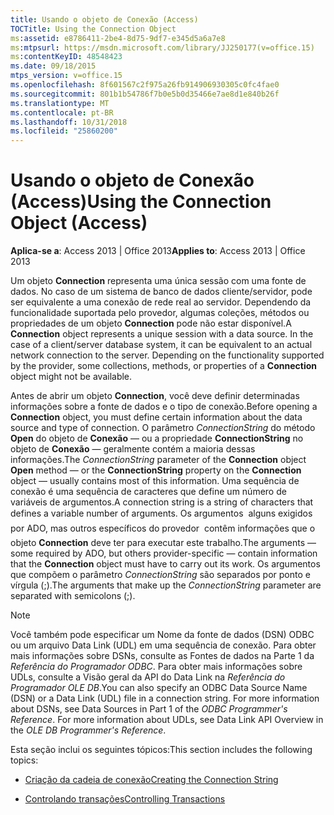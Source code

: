 ```yaml
---
title: Usando o objeto de Conexão (Access)
TOCTitle: Using the Connection Object
ms:assetid: e8786411-2be4-8d75-9df7-e345d5a6a7e8
ms:mtpsurl: https://msdn.microsoft.com/library/JJ250177(v=office.15)
ms:contentKeyID: 48548423
ms.date: 09/18/2015
mtps_version: v=office.15
ms.openlocfilehash: 8f601567c2f975a26fb914906930305c0fc4fae0
ms.sourcegitcommit: 801b1b54786f7b0e5b0d35466e7ae8d1e840b26f
ms.translationtype: MT
ms.contentlocale: pt-BR
ms.lasthandoff: 10/31/2018
ms.locfileid: "25860200"
---
```

# <a name="using-the-connection-object-access"></a><span data-ttu-id="25415-102">Usando o objeto de Conexão (Access)</span><span class="sxs-lookup"><span data-stu-id="25415-102">Using the Connection Object (Access)</span></span>


<span data-ttu-id="25415-103">**Aplica-se a**: Access 2013 | Office 2013</span><span class="sxs-lookup"><span data-stu-id="25415-103">**Applies to**: Access 2013 | Office 2013</span></span>

<span data-ttu-id="25415-p101">Um objeto **Connection** representa uma única sessão com uma fonte de dados. No caso de um sistema de banco de dados cliente/servidor, pode ser equivalente a uma conexão de rede real ao servidor. Dependendo da funcionalidade suportada pelo provedor, algumas coleções, métodos ou propriedades de um objeto **Connection** pode não estar disponível.</span><span class="sxs-lookup"><span data-stu-id="25415-p101">A **Connection** object represents a unique session with a data source. In the case of a client/server database system, it can be equivalent to an actual network connection to the server. Depending on the functionality supported by the provider, some collections, methods, or properties of a **Connection** object might not be available.</span></span>

<span data-ttu-id="25415-107">Antes de abrir um objeto **Connection**, você deve definir determinadas informações sobre a fonte de dados e o tipo de conexão.</span><span class="sxs-lookup"><span data-stu-id="25415-107">Before opening a **Connection** object, you must define certain information about the data source and type of connection.</span></span> <span data-ttu-id="25415-108">O parâmetro *ConnectionString* do método **Open** do objeto de **Conexão** — ou a propriedade **ConnectionString** no objeto de **Conexão** — geralmente contém a maioria dessas informações.</span><span class="sxs-lookup"><span data-stu-id="25415-108">The *ConnectionString* parameter of the **Connection** object **Open** method — or the **ConnectionString** property on the **Connection** object — usually contains most of this information.</span></span> <span data-ttu-id="25415-109">Uma sequência de conexão é uma sequência de caracteres que define um número de variáveis de argumentos.</span><span class="sxs-lookup"><span data-stu-id="25415-109">A connection string is a string of characters that defines a variable number of arguments.</span></span> <span data-ttu-id="25415-110">Os argumentos  alguns exigidos por ADO, mas outros específicos do provedor  contêm informações que o objeto **Connection** deve ter para executar este trabalho.</span><span class="sxs-lookup"><span data-stu-id="25415-110">The arguments — some required by ADO, but others provider-specific — contain information that the **Connection** object must have to carry out its work.</span></span> <span data-ttu-id="25415-111">Os argumentos que compõem o parâmetro *ConnectionString* são separados por ponto e vírgula (;).</span><span class="sxs-lookup"><span data-stu-id="25415-111">The arguments that make up the *ConnectionString* parameter are separated with semicolons (;).</span></span>

> [!NOTE]
> <span data-ttu-id="25415-p103">Você também pode especificar um Nome da fonte de dados (DSN) ODBC ou um arquivo Data Link (UDL) em uma sequência de conexão. Para obter mais informações sobre DSNs, consulte as Fontes de dados na Parte 1 da *Referência do Programador ODBC*. Para obter mais informações sobre UDLs, consulte a Visão geral da API do Data Link na *Referência do Programador OLE DB*.</span><span class="sxs-lookup"><span data-stu-id="25415-p103">You can also specify an ODBC Data Source Name (DSN) or a Data Link (UDL) file in a connection string. For more information about DSNs, see Data Sources in Part 1 of the *ODBC Programmer's Reference*. For more information about UDLs, see Data Link API Overview in the *OLE DB Programmer's Reference*.</span></span>

<span data-ttu-id="25415-115">Esta seção inclui os seguintes tópicos:</span><span class="sxs-lookup"><span data-stu-id="25415-115">This section includes the following topics:</span></span>

- [<span data-ttu-id="25415-116">Criação da cadeia de conexão</span><span class="sxs-lookup"><span data-stu-id="25415-116">Creating the Connection String</span></span>](creating-the-connection-string.md)

- [<span data-ttu-id="25415-117">Controlando transações</span><span class="sxs-lookup"><span data-stu-id="25415-117">Controlling Transactions</span></span>](controlling-transactions.md)
